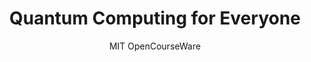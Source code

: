 ---
title: "Quantum Computing for Everyone"
description: "An accessible introduction to quantum computing concepts and their potential impact."
topic: "Emerging Tech"
category: youtube
author: "MIT OpenCourseWare"
url: "https://www.youtube.com/playlist?list=PL1826E60FD05B44E2"
tags: ["quantum-computing", "physics", "future-tech"]
difficulty: advanced
publishedAt: 2025-10-16
---